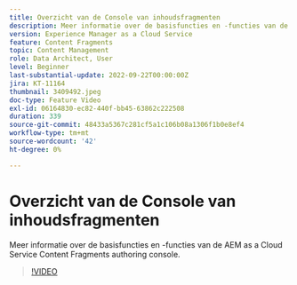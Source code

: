 ```yaml
---
title: Overzicht van de Console van inhoudsfragmenten
description: Meer informatie over de basisfuncties en -functies van de AEM as a Cloud Service Content Fragments authoring console.
version: Experience Manager as a Cloud Service
feature: Content Fragments
topic: Content Management
role: Data Architect, User
level: Beginner
last-substantial-update: 2022-09-22T00:00:00Z
jira: KT-11164
thumbnail: 3409492.jpeg
doc-type: Feature Video
exl-id: 06164830-ec82-440f-bb45-63862c222508
duration: 339
source-git-commit: 48433a5367c281cf5a1c106b08a1306f1b0e8ef4
workflow-type: tm+mt
source-wordcount: '42'
ht-degree: 0%

---
```


# Overzicht van de Console van inhoudsfragmenten

Meer informatie over de basisfuncties en -functies van de AEM as a Cloud Service Content Fragments authoring console.

>[!VIDEO](https://video.tv.adobe.com/v/3449338?quality=12&learn=on&captions=dut)
